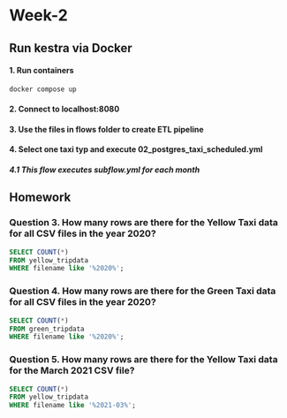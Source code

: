 # Week-2
## Run kestra via Docker
#### 1. Run containers
```bash
docker compose up
```
#### 2. Connect to localhost:8080
#### 3. Use the files in flows folder to create ETL pipeline
#### 4. Select one taxi typ and execute 02_postgres_taxi_scheduled.yml
##### 4.1 This flow executes subflow.yml for each month
## Homework
### Question 3. How many rows are there for the Yellow Taxi data for all CSV files in the year 2020?
```sql
SELECT COUNT(*)
FROM yellow_tripdata
WHERE filename like '%2020%';
```
### Question 4. How many rows are there for the Green Taxi data for all CSV files in the year 2020?
```sql
SELECT COUNT(*)
FROM green_tripdata
WHERE filename like '%2020%';
```
### Question 5. How many rows are there for the Yellow Taxi data for the March 2021 CSV file?
``` sql
SELECT COUNT(*)
FROM yellow_tripdata
WHERE filename like '%2021-03%';
```
